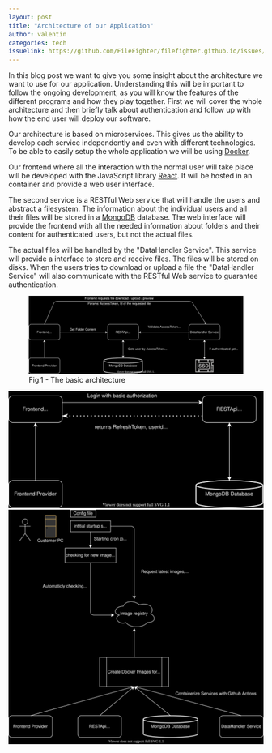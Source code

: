 ```yaml
---
layout: post
title: "Architecture of our Application"
author: valentin
categories: tech
issuelink: https://github.com/FileFighter/filefighter.github.io/issues/ #TODO
---
```




In this blog post we want to give you some insight about the architecture we want to use for our application. Understanding this will be important to follow the ongoing development, as you will know the features of the different programs and how they play together.
First we will cover the whole architecture and then briefly talk about authentication and follow up with how the end user will deploy our software.


Our architecture is based on microservices. This gives us the ability to develop each service independently and even with different technologies.
To be able to easily setup the whole application we will be using [Docker](https://www.docker.com/). 

Our frontend where all the interaction with the normal user will take place will be developed with the JavaScript library [React](https://reactjs.org/). It will be hosted in an container and provide a web user interface.

The second service is a RESTful Web service that will handle the users and abstract a filesystem. The information about the individual users and all their files will be stored in a [MongoDB](https://www.mongodb.com/) database. The web interface will provide the frontend with all the needed information about folders and their content for authenticated users, but not the actual files.

The actual files will be handled by the "DataHandler Service". This service will provide a interface to store and receive files. The files will be stored on disks. When the users tries to download or upload a file the "DataHandler Service" will also communicate with the RESTful Web service to guarantee authentication.



<figure>
  <img src="/assets/diagrams/architecture-large-text.svg" style="filter:invert(1)"/>
  <figcaption>Fig.1 - The basic architecture</figcaption>
</figure>



<img src="/assets/diagrams/auth-large-text.svg" style="filter:invert(1)"/>

<img src="/assets/diagrams/deployment.svg" style="filter:invert(1)"/>


